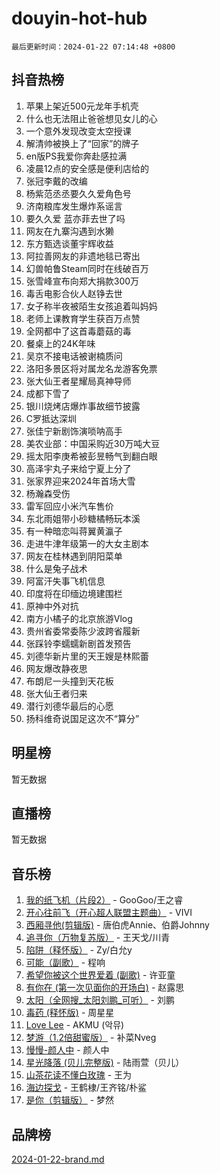 # douyin-hot-hub

`最后更新时间：2024-01-22 07:14:48 +0800`

## 抖音热榜

1. 苹果上架近500元龙年手机壳
1. 什么也无法阻止爸爸想见女儿的心
1. 一个意外发现改变太空授课
1. 解清帅被换上了“回家”的牌子
1. en版PS我爱你奔赴感拉满
1. 凌晨12点的安全感是便利店给的
1. 张冠李戴的改编
1. 杨紫范丞丞要久久爱角色号
1. 济南粮库发生爆炸系谣言
1. 要久久爱 蓝亦菲去世了吗
1. 网友在九寨沟遇到水獭
1. 东方甄选谈董宇辉收益
1. 阿拉善网友的非遗地毯已寄出
1. 幻兽帕鲁Steam同时在线破百万
1. 张雪峰宣布向郑大捐款300万
1. 毒舌电影合伙人赵铮去世
1. 女子称半夜被陌生女孩追着叫妈妈
1. 老师上课教育学生获百万点赞
1. 全网都中了这首毒蘑菇的毒
1. 餐桌上的24K年味
1. 吴京不接电话被谢楠质问
1. 洛阳多景区将对属龙名龙游客免票
1. 张大仙王者星耀局真神导师
1. 成都下雪了
1. 银川烧烤店爆炸事故细节披露
1. C罗抵达深圳
1. 张佳宁新剧饰演唢呐高手
1. 美农业部：中国采购近30万吨大豆
1. 摇太阳李庚希被彭昱畅气到翻白眼
1. 高泽宇丸子来给宁夏上分了
1. 张家界迎来2024年首场大雪
1. 杨瀚森受伤
1. 雷军回应小米汽车售价
1. 东北雨姐带小砂糖橘畅玩本溪
1. 有一种暗恋叫蒋翼黄瀛子
1. 走进牛津年级第一的大女主剧本
1. 网友在桂林遇到阴阳菜单
1. 什么是兔子战术
1. 阿富汗失事飞机信息
1. 印度将在印缅边境建围栏
1. 原神中外对抗
1. 南方小橘子的北京旅游Vlog
1. 贵州省委常委陈少波跨省履新
1. 张踩铃李蠕蠕新剧首发预告
1. 刘德华新片里的天王嫂是林熙蕾
1. 网友爆改静夜思
1. 布朗尼一头撞到天花板
1. 张大仙王者归来
1. 潜行刘德华最后的心愿
1. 扬科维奇说国足这次不“算分”

## 明星榜

暂无数据

## 直播榜

暂无数据

## 音乐榜

1. [我的纸飞机（片段2）](https://sf86-cdn-tos.douyinstatic.com/obj/tos-cn-ve-2774/oM2ZrKcg2CD5AeRB2gkeXOFB1IxAGJdZPazYHf) - GooGoo/王之睿
1. [开心往前飞（开心超人联盟主题曲）](https://sf3-cdn-tos.douyinstatic.com/obj/tos-cn-ve-2774/9d8fb7c82cf1421fb93a9fe925275e0a) - VIVI
1. [西厢寻他(剪辑版)](https://sf3-cdn-tos.douyinstatic.com/obj/tos-cn-ve-2774/oUsAVfAQKlRNxEv5qxvIB8o5qmIWUcXbzJKJhw) - 唐伯虎Annie、伯爵Johnny
1. [追寻你（万物复苏版）](https://sf3-cdn-tos.douyinstatic.com/obj/tos-cn-ve-2774/oYeAZJsbjIDit9APmBg8u6uDUQnHmoCf3gbo74) - 王天戈/川青
1. [陷阱（释怀版）](https://sf86-cdn-tos.douyinstatic.com/obj/tos-cn-ve-2774/oE8C21LeZrzKLDFfQYgMzx4GAIHageG5IzayY7) - Zy/白允y
1. [可能（副歌）](https://sf86-cdn-tos.douyinstatic.com/obj/tos-cn-ve-2774/cde1731888894259b333569393c2fb51) - 程响
1. [希望你被这个世界爱着 (副歌)](https://sf3-cdn-tos.douyinstatic.com/obj/tos-cn-ve-2774/oUHCmWQfZlE3QQBKBeD8rCFLpJzPgCpImhsxMt) - 许亚童
1. [有你在 (第一次见面你的开场白)](https://sf86-cdn-tos.douyinstatic.com/obj/tos-cn-ve-2774/oAthrQ3ClJBfI57uBoFEgNDYtNCZ0TSYQQfxQ0) - 赵露思
1. [太阳（全网搜_太阳刘鹏_可听）](https://sf6-cdn-tos.douyinstatic.com/obj/tos-cn-ve-2774/ogWbyIQnlBFImVbeDocRdCIYtBHlbJXgfZMvgz) - 刘鹏
1. [毒药 (释怀版)](https://sf86-cdn-tos.douyinstatic.com/obj/tos-cn-ve-2774/oYILMEAzspdZBIzy4frJNB8ZHPHWAhiwowd4Ad) - 周星星
1. [Love Lee](https://sf3-cdn-tos.douyinstatic.com/obj/tos-cn-ve-2774/o05GbkJGbCBTdDnMtB0fwOYgkeZp23vrWQDQBS) - AKMU (악뮤)
1. [梦游（1.2倍甜蜜版）](https://sf3-cdn-tos.douyinstatic.com/obj/tos-cn-ve-2774/o4gyAUm8hwufoEABmwVIiQtHsFuGzAEEWtNMzo) - 补菜Nveg
1. [慢慢-颜人中](https://sf3-cdn-tos.douyinstatic.com/obj/tos-cn-ve-2774/ocjHNfBXdBxQNC8ZGAeoLMFTUgtBg8bkExunDC) - 颜人中
1. [星光降落 (贝儿完整版)](https://sf3-cdn-tos.douyinstatic.com/obj/tos-cn-ve-2774/okwB9hAwyAtsFFkFBzAX1hOOfQuIoMNs0W2Mwr) - 陆雨萱（贝儿）
1. [山茶花读不懂白玫瑰](https://sf86-cdn-tos.douyinstatic.com/obj/tos-cn-ve-2774/osfn8B7DktrRHEPJgPCfDbw7QDQEkwC16BxZg9) - 王为
1. [海边探戈](https://sf86-cdn-tos.douyinstatic.com/obj/tos-cn-ve-2774/os9gE0VQCGqt6VQkZDyBBYvfSDY0QFe3vVmubn) - 王鹤棣/王齐铭/朴鲨
1. [是你（剪辑版）](https://sf3-cdn-tos.douyinstatic.com/obj/tos-cn-ve-2774/46019dae783c4c969944217fe1cfafc4) - 梦然

## 品牌榜

[2024-01-22-brand.md](2024-01-22-brand.md)
